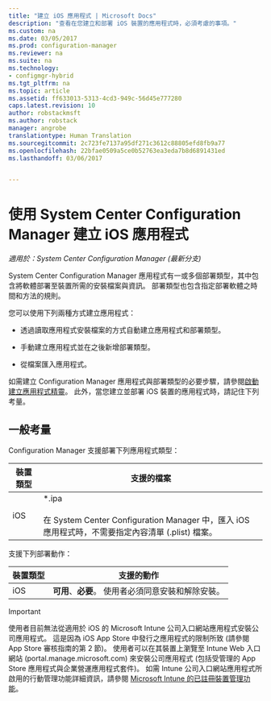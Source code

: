 ```yaml
---
title: "建立 iOS 應用程式 | Microsoft Docs"
description: "查看在您建立和部署 iOS 裝置的應用程式時，必須考慮的事項。"
ms.custom: na
ms.date: 03/05/2017
ms.prod: configuration-manager
ms.reviewer: na
ms.suite: na
ms.technology:
- configmgr-hybrid
ms.tgt_pltfrm: na
ms.topic: article
ms.assetid: ff633013-5313-4cd3-949c-56d45e777280
caps.latest.revision: 10
author: robstackmsft
ms.author: robstack
manager: angrobe
translationtype: Human Translation
ms.sourcegitcommit: 2c723fe7137a95df271c3612c88805efd8fb9a77
ms.openlocfilehash: 22bfae0509a5ce0b52763ea3eda7b8d6891431ed
ms.lasthandoff: 03/06/2017


---
```

# <a name="create-ios-applications-with-system-center-configuration-manager"></a>使用 System Center Configuration Manager 建立 iOS 應用程式

*適用於：System Center Configuration Manager (最新分支)*

System Center Configuration Manager 應用程式有一或多個部署類型，其中包含將軟體部署至裝置所需的安裝檔案與資訊。 部署類型也包含指定部署軟體之時間和方法的規則。  

 您可以使用下列兩種方式建立應用程式：  

-   透過讀取應用程式安裝檔案的方式自動建立應用程式和部署類型。  

-   手動建立應用程式並在之後新增部署類型。  

-   從檔案匯入應用程式。  

如需建立 Configuration Manager 應用程式與部署類型的必要步驟，請參閱[啟動建立應用程式精靈](../../apps/deploy-use/create-applications.md#start-the-create-application-wizard)。 此外，當您建立並部署 iOS 裝置的應用程式時，請記住下列考量。  

## <a name="general-considerations"></a>一般考量  
 Configuration Manager 支援部署下列應用程式類型：  

|裝置類型|支援的檔案|  
|-----------------|---------------------|  
|iOS|*.ipa<br /><br /> 在 System Center Configuration Manager 中，匯入 iOS 應用程式時，不需要指定內容清單 (.plist) 檔案。|  

 支援下列部署動作：  

|裝置類型|支援的動作|  
|-----------------|-----------------------|  
|iOS|**可用**、**必要**。 使用者必須同意安裝和解除安裝。

> [!IMPORTANT]  
>  使用者目前無法從適用於 iOS 的 Microsoft Intune 公司入口網站應用程式安裝公司應用程式。 這是因為 iOS App Store 中發行之應用程式的限制所致 (請參閱 App Store 審核指南的第 2 節)。 使用者可以在其裝置上瀏覽至 Intune Web 入口網站 (portal.manage.microsoft.com) 來安裝公司應用程式 (包括受管理的 App Store 應用程式與企業營運應用程式套件)。 如需 Intune 公司入口網站應用程式所啟用的行動管理功能詳細資訊，請參閱 [Microsoft Intune 的已註冊裝置管理功能](https://technet.microsoft.com/library/dn600287.aspx)。  

